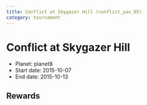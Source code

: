 ```yaml
---
title: Conflict at Skygazer Hill (conflict_yav_05)
category: tournament
---
```

# Conflict at Skygazer Hill

  * Planet: planet8
  * Start date: 2015-10-07
  * End date: 2015-10-13

## Rewards

